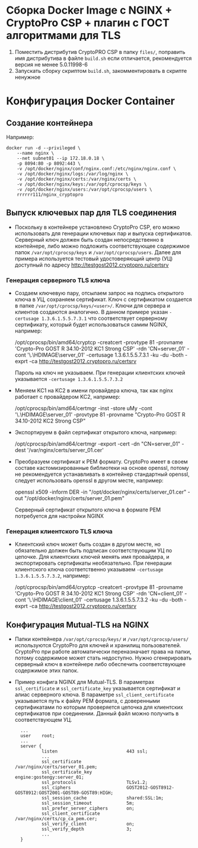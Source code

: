 # Сборка Docker Image c NGINX + CryptoPro CSP + плагин c ГОСТ алгоритмами для TLS

1. Поместить дистрибутив CryptoPRO CSP в папку `files/`, поправить имя дистрибутива
   в файле `build.sh` если отличается, рекомендуется версия не менее 5.0.11998-6
2. Запускать сборку скриптом `build.sh`, закомментировать в скрипте ненужное

# Конфигурация Docker Container

## Создание контейнера
Например:

	docker run -d --privileged \
        --name nginx \
        --net subnet01 --ip 172.18.0.18 \
        -p 8094:80 -p 8092:443 \
        -v /opt/docker/nginx/conf/nginx.conf:/etc/nginx/nginx.conf \
        -v /opt/docker/nginx/logs:/var/log/nginx \
        -v /opt/docker/nginx/certs:/var/nginx/certs \
        -v /opt/docker/nginx/keys:/var/opt/cprocsp/keys \
        -v /opt/docker/nginx/users:/var/opt/cprocsp/users \
        rrrrrr111/nginx_cryptopro

## Выпуск ключевых пар для TLS соединения

- Поскольку в контейнере установлено CryptoPro CSP, его можно использовать для генерации ключевых пар и
  выпуска сертификатов. Серверный ключ должен быть создан непосредственно в контейнере, либо можно подложить
  соответствующее содержимое папок `/var/opt/cprocsp/keys` и `/var/opt/cprocsp/users`. Далее для примера
  используется тестовый удостоверяющий центр (УЦ) доступный по адресу http://testgost2012.cryptopro.ru/certsrv
  
### Генерация серверного TLS ключа  
  
- Создаем ключевую пару, отсылаем запрос на подпись открытого ключа в УЦ, сохраняем сертификат. Ключ с сертификатом 
  создается в папке `/var/opt/cprocsp/keys/<user>/`. Ключи для сервера и клиентов создаются аналогично. В данном 
  примере указан `-certusage 1.3.6.1.5.5.7.3.1` что соответствует серверному сертификату, который будет использоваться 
  самим NGINX, например:


    /opt/cprocsp/bin/amd64/cryptcp -creatcert -provtype 81 -provname 'Crypto-Pro GOST R 34.10-2012 KC1 Strong CSP' -rdn 'CN=server_01' -cont '\\.\HDIMAGE\server_01' -certusage 1.3.6.1.5.5.7.3.1 -ku -du -both -exprt -ca http://testgost2012.cryptopro.ru/certsrv

  Пароль на ключ не указываем. 
  При генерации клиентских ключей указывается `-certusage 1.3.6.1.5.5.7.3.2`

- Меняем KC1 на KC2 в имени провайдера ключа, так как nginx работает с провайдером KC2, например:


    /opt/cprocsp/bin/amd64/certmgr -inst -store uMy -cont '\\.\HDIMAGE\server_01' -provtype 81 -provname "Crypto-Pro GOST R 34.10-2012 KC2 Strong CSP"

- Экспортируем в файл сертификат открытого ключа, например:


    /opt/cprocsp/bin/amd64/certmgr -export -cert -dn "CN=server_01" -dest '/var/nginx/certs/server_01.cer'
  
- Преобразуем сертификат к PEM формату. CryptoPro имеет в своем составе кастомизированные библиотеки
  на основе openssl, потому не рекомендуется устанавливать в контейнер стандартный openssl, следует
  использовать openssl в другом месте, например:
  

    openssl x509 -inform DER -in "/opt/docker/nginx/certs/server_01.cer" -out "/opt/docker/nginx/certs/server_01.pem"

  Серверный сертификат открытого ключа в формате PEM потребуется для настройки NGINX

### Генерация клиентского TLS ключа

- Клиентский ключ может быть создан в другом месте, но обязательно должен быть подписан соответствующим УЦ по цепочке. 
  Для клиентских ключей менять имя провайдера, и экспортировать сертификаты необязательно. При генерации клиентского 
  ключа соответственно указываем `-certusage 1.3.6.1.5.5.7.3.2`, например: 
  

    /opt/cprocsp/bin/amd64/cryptcp -creatcert -provtype 81 -provname 'Crypto-Pro GOST R 34.10-2012 KC1 Strong CSP' -rdn 'CN=client_01' -cont '\\.\HDIMAGE\client_01' -certusage 1.3.6.1.5.5.7.3.2 -ku -du -both -exprt -ca http://testgost2012.cryptopro.ru/certsrv


## Конфигурация Mutual-TLS на NGINX

- Папки контейнера `/var/opt/cprocsp/keys/` и `/var/opt/cprocsp/users/` используются CryptoPro для ключей и хранилищ
  пользователей. CryptoPro при работе автоматически переназначает права на папки, потому содержимое может стать недоступно. 
  Нужно сгенерировать серверный ключ в контейнере либо обеспечить соответствующее содержимое этих папок.

- Пример конфига NGINX для Mutual-TLS. 
  В параметрах `ssl_certificate` и `ssl_certificate_key` указывается сертификат и алиас серверного ключа. 
  В параметре `ssl_client_certificate` указывается путь к файлу PEM формата, с доверенными сертификатами по которым 
  проверяется цепочка для клиентских сертификатов при соединении. Данный файл можно получить в соответствующем УЦ.


        ...
        user    root;
        ...
        server {
                listen                          443 ssl;
                ...
                ssl_certificate                 /var/nginx/certs/server_01.pem;
                ssl_certificate_key             engine:gostengy:server_01;
                ssl_protocols                   TLSv1.2;
                ssl_ciphers                     GOST2012-GOST8912-GOST8912:GOST2001-GOST89-GOST89:HIGH;
                ssl_session_cache               shared:SSL:1m;
                ssl_session_timeout             5m;
                ssl_prefer_server_ciphers       on;
                ssl_client_certificate          /var/nginx/certs/cp_ca_pem.cer;
                ssl_verify_client               on;
                ssl_verify_depth                3;
                ...
        }
